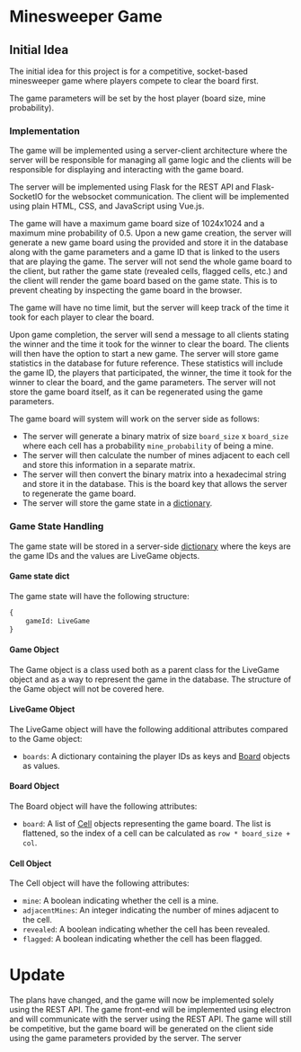 # Minesweeper Game

## Initial Idea

The initial idea for this project is for a competitive, socket-based minesweeper game where players compete to clear 
the board first.

The game parameters will be set by the host player (board size, mine probability). 

### Implementation

The game will be implemented using a server-client architecture where the server will be responsible for managing all 
game logic and the clients will be responsible for displaying and interacting with the game board.

The server will be implemented using Flask for the REST API and Flask-SocketIO for the websocket communication. The 
client will be implemented using plain HTML, CSS, and JavaScript using Vue.js.

The game will have a maximum game board size of 1024x1024 and a maximum mine probability of 0.5. Upon a new game creation,
the server will generate a new game board using the provided and store it in the database along with the game 
parameters and a game ID that is linked to the users that are playing the game. The server will not send the whole 
game board to the client, but rather the game state (revealed cells, flagged cells, etc.) and the client will render
the game board based on the game state. This is to prevent cheating by inspecting the game board in the browser.

The game will have no time limit, but the server will keep track of the time it took for each player to clear the board.

Upon game completion, the server will send a message to all clients stating the winner and the time it took for the
winner to clear the board. The clients will then have the option to start a new game. The server will store game statistics
in the database for future reference. These statistics will include the game ID, the players that participated, the winner,
the time it took for the winner to clear the board, and the game parameters. The server will not store the game board
itself, as it can be regenerated using the game parameters.

The game board will system will work on the server side as follows:
- The server will generate a binary matrix of size `board_size` x `board_size` where each cell has a probability `mine_probability` of being a mine.
- The server will then calculate the number of mines adjacent to each cell and store this information in a separate matrix.
- The server will then convert the binary matrix into a hexadecimal string and store it in the database. This is the board key that allows the server to regenerate the game board.
- The server will store the game state in a [dictionary](#game-state-handling).

### Game State Handling

The game state will be stored in a server-side [dictionary](#game-state-dict) where the keys are the game IDs and the 
values are LiveGame objects.

#### Game state dict

The game state will have the following structure:

```python
{
    gameId: LiveGame
}
```

#### Game Object

The Game object is a class used both as a parent class for the LiveGame object and as a way to represent the game in 
the database. The structure of the Game object will not be covered here.

#### LiveGame Object

The LiveGame object will have the following additional attributes compared to the Game object:
- `boards`: A dictionary containing the player IDs as keys and [Board](#board-object) objects as values.

#### Board Object

The Board object will have the following attributes:
- `board`: A list of [Cell](#cell-object) objects representing the game board. The list is flattened, so the index of a cell can be calculated as `row * board_size + col`.

#### Cell Object

The Cell object will have the following attributes:
- `mine`: A boolean indicating whether the cell is a mine.
- `adjacentMines`: An integer indicating the number of mines adjacent to the cell.
- `revealed`: A boolean indicating whether the cell has been revealed.
- `flagged`: A boolean indicating whether the cell has been flagged.

# Update

The plans have changed, and the game will now be implemented solely using the REST API. The game front-end will be
implemented using electron and will communicate with the server using the REST API. The game will still be competitive,
but the game board will be generated on the client side using the game parameters provided by the server. The server

